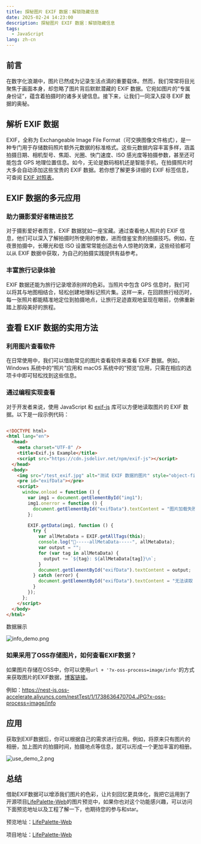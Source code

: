 ```yaml
---
title: 探秘图片 EXIF 数据：解锁隐藏信息 
date: 2025-02-24 14:23:00
description: 探秘图片 EXIF 数据：解锁隐藏信息 
tags:
  - JavaScript
lang: zh-cn
---
```




## 前言
在数字化浪潮中，图片已然成为记录生活点滴的重要载体。然而，我们常常将目光聚焦于画面本身，却忽略了图片背后默默潜藏的 EXIF 数据。它宛如图片的“专属身份证”，蕴含着拍摄时的诸多关键信息。接下来，让我们一同深入探寻 EXIF 数据的奥秘。

## 解析 EXIF 数据

EXIF，全称为 Exchangeable Image File Format（可交换图像文件格式），是一种专门用于存储数码照片额外元数据的标准格式。这些元数据内容丰富多样，涵盖拍摄日期、相机型号、焦距、光圈、快门速度、ISO 感光度等拍摄参数，甚至还可能包含 GPS 地理位置信息。如今，无论是数码相机还是智能手机，在拍摄照片时大多会自动添加这些宝贵的 EXIF 数据。若你想了解更多详细的 EXIF 标签信息，可查阅 [EXIF 对照表](https://exiv2.org/tags.html)。

## EXIF 数据的多元应用

### 助力摄影爱好者精进技艺

对于摄影爱好者而言，EXIF 数据犹如一座宝藏。通过查看他人照片的 EXIF 信息，他们可以深入了解拍摄时所使用的参数，进而借鉴宝贵的拍摄技巧。例如，在夜景拍摄中，长曝光和低 ISO 设置常常能创造出令人惊艳的效果，这些经验都可以从 EXIF 数据中获取，为自己的拍摄实践提供有益参考。

### 丰富旅行记录体验

EXIF 数据还能为旅行记录增添别样的色彩。当照片中包含 GPS 信息时，我们可以将其与地图相结合，轻松创建地理标记照片集。这样一来，在回顾旅行经历时，每一张照片都能精准地定位到拍摄地点，让旅行足迹直观地呈现在眼前，仿佛重新踏上那段美好的旅程。

## 查看 EXIF 数据的实用方法

### 利用图片查看软件

在日常使用中，我们可以借助常见的图片查看软件来查看 EXIF 数据。例如，Windows 系统中的“照片”应用和 macOS 系统中的“预览”应用，只需在相应的选项卡中即可轻松找到这些信息。

### 通过编程实现查看

对于开发者来说，使用 JavaScript 和 [exif-js](https://www.npmjs.com/package/exif-js) 库可以方便地读取图片的 EXIF 数据。以下是一段示例代码：

```html

<!DOCTYPE html>
<html lang="en">
  <head>
    <meta charset="UTF-8" />
    <title>Exif.js Example</title>
    <script src="https://cdn.jsdelivr.net/npm/exif-js"></script>
  </head>
  <body>
    <img src="/test_exif.jpg" alt="测试 EXIF 数据的图片" style="object-fit: contain; height: 300px" id="img1" crossorigin="anonymous" />
    <pre id="exifData"></pre>
    <script>
      window.onload = function () {
        var img1 = document.getElementById("img1");
        img1.onerror = function () {
          document.getElementById("exifData").textContent = "图片加载失败，请检查图片路径。";
        };

        EXIF.getData(img1, function () {
          try {
            var allMetaData = EXIF.getAllTags(this);
            console.log("🐠-----allMetaData-----", allMetaData);
            var output = "";
            for (var tag in allMetaData) {
              output += `${tag}: ${allMetaData[tag]}\n`;
            }
            document.getElementById("exifData").textContent = output;
          } catch (error) {
            document.getElementById("exifData").textContent = "无法读取 EXIF 数据：" + error.message;
          }
        });
      };
    </script>
  </body>
</html>
```

数据展示

![info\_demo.png](https://p0-xtjj-private.juejin.cn/tos-cn-i-73owjymdk6/a0c8617b080242fbaa1808f88f0bbf77~tplv-73owjymdk6-jj-mark-v1:0:0:0:0:5o6Y6YeR5oqA5pyv56S-5Yy6IEAgSWNleVd1:q75.awebp?policy=eyJ2bSI6MywidWlkIjoiMTI3MTQ1NTQzNjc4MTM1MiJ9&rk3s=f64ab15b&x-orig-authkey=f32326d3454f2ac7e96d3d06cdbb035152127018&x-orig-expires=1741595603&x-orig-sign=yZhvrnRxUwmgME49B%2FsSjeeC9oU%3D)

### 如果采用了OSS存储图片，如何查看EXIF数据？

如果图片存储在OSS中，你可以使用`url + '?x-oss-process=image/info'`的方式来获取图片的EXIF数据，[博客链接](https://help.aliyun.com/zh/oss/user-guide/query-the-exif-data-of-an-image-4?spm=5176.21213303.J_v8LsmxMG6alneH-O7TCPa.1.707f2f3dIGZ3HC\&scm=20140722.S_help@@%E6%96%87%E6%A1%A3@@44975._.ID_help@@%E6%96%87%E6%A1%A3@@44975-RL_exif-LOC_2024SPAllResult-OR_ser-PAR1_2150434f17403812847011792efa20-V_4-RE_new6-P0_0-P1_0)。

例如：<https://nest-js.oss-accelerate.aliyuncs.com/nestTest/1/1738636470704.JPG?x-oss-process=image/info>

## 应用

获取到EXIF数据后，你可以根据自己的需求进行应用。例如，将原来只有图片的相册，加上图片的拍摄时间，拍摄地点等信息，就可以形成一个更加丰富的相册。

![use\_demo\_2.png](https://p0-xtjj-private.juejin.cn/tos-cn-i-73owjymdk6/f740324a5d4146f4a08001baf22eb097~tplv-73owjymdk6-jj-mark-v1:0:0:0:0:5o6Y6YeR5oqA5pyv56S-5Yy6IEAgSWNleVd1:q75.awebp?policy=eyJ2bSI6MywidWlkIjoiMTI3MTQ1NTQzNjc4MTM1MiJ9&rk3s=f64ab15b&x-orig-authkey=f32326d3454f2ac7e96d3d06cdbb035152127018&x-orig-expires=1741595603&x-orig-sign=Ra1K4Mpw3Lm89QtBQTAUPH71MX0%3D)

## 总结

借助EXIF数据可以增添我们图片的色彩，让片刻回忆更具体化，我把它运用到了开源项目[LifePalette-Web](https://github.com/Life-Palette/LifePalette-Web)的图片预览中，如果你也对这个功能感兴趣，可以访问下面预览地址以及工程了解一下，也期待您的参与和star。

预览地址：[LifePalette-Web](https://lpalette.cn)

项目地址：[LifePalette-Web](https://github.com/Life-Palette/LifePalette-Web)
